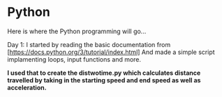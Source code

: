 # Python
Here is where the Python programming will go...

Day 1: 
I started by reading the basic documentation from [https://docs.python.org/3/tutorial/index.html]
And made a simple script implamenting loops, input functions and more. 

**I used that to create the distwotime.py which calculates distance travelled by taking in the starting speed and end speed as well as acceleration.** 
